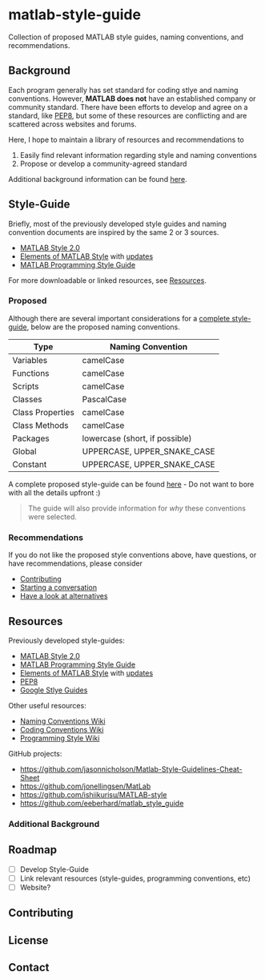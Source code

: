 # matlab-style-guide

Collection of proposed MATLAB style guides, naming conventions, and recommendations.

## Background

Each program generally has set standard for coding stlye and naming conventions. However, **MATLAB does not** have an established company or community standard. There have been efforts to develop and agree on a standard, like [PEP8][pep8-style], but some of these resources are conflicting and are scattered across websites and forums.

Here, I hope to maintain a library of resources and recommendations to

1. Easily find relevant information regarding style and naming conventions
2. Propose or develop a community-agreed standard

Additional background information can be found [here](#additional-background).

## Style-Guide

Briefly, most of the previously developed style guides and naming convention documents are inspired by the same 2 or 3 sources.

- [MATLAB Style 2.0][matlab-style-2.0]
- [Elements of MATLAB Style][elements-matlab-style] with [updates][elements-matlab-style-updates]
- [MATLAB Programming Style Guide][programming-style-guide]

For more downloadable or linked resources, see [Resources](#resources).

### Proposed

Although there are several important considerations for a [complete style-guide][proposed-style-guide], below are the proposed naming conventions.

| Type             | Naming Convention              |
| ---------------- | ------------------------------ |
| Variables        | camelCase                      |
| Functions        | camelCase                      |
| Scripts          | camelCase                      |
| Classes          | PascalCase                     |
| Class Properties | camelCase                      |
| Class Methods    | camelCase                      |
| Packages         | lowercase (short, if possible) |
| Global           | UPPERCASE, UPPER_SNAKE_CASE    |
| Constant         | UPPERCASE, UPPER_SNAKE_CASE    |

A complete proposed style-guide can be found [here][proposed-style-guide] - Do not want to bore with all the details upfront :)

> The guide will also provide  information for *why* these conventions were selected.

<!-- > Consider applying the [PEP8][pep8-style] to your MATLAB code. Most recommendations will follow existing MATLAB conventions and/or previously community developed styles or see [Alternative Style-Guides](#alternative-style-guides). -->

### Recommendations

If you do not like the proposed style conventions above, have questions, or have recommendations, please consider

- [Contributing](#contributing)
- [Starting a conversation](#contact)
- [Have a look at alternatives](#alternative-style-guides)

## Resources

Previously developed style-guides:

- [MATLAB Style 2.0][matlab-style-2.0]
- [MATLAB Programming Style Guide][programming-style-guide]
- [Elements of MATLAB Style][elements-matlab-style] with [updates][elements-matlab-style-updates]
- [PEP8][pep8-style]
- [Google Stlye Guides][google-style-guide]

Other useful resources:

- [Naming Conventions Wiki][naming-convention-wiki]
- [Coding Conventions Wiki][coding-convention-wiki]
- [Programming Style Wiki][programming-style-wiki]

GitHub projects:

- <https://github.com/jasonnicholson/Matlab-Style-Guidelines-Cheat-Sheet>
- <https://github.com/jonellingsen/MatLab>
- <https://github.com/ishiikurisu/MATLAB-style>
- <https://github.com/eeberhard/matlab_style_guide>

### Additional Background

## Roadmap

- [ ] Develop Style-Guide
- [ ] Link relevant resources (style-guides, programming conventions, etc)
- [ ] Website?

## Contributing

## License

## Contact

<!-- links -->

[proposed-style-guide]: style_guide.md
[pep8-style]: https://www.python.org/dev/peps/pep-0008/
[matlab-style-2.0]: https://www.mathworks.com/matlabcentral/fileexchange/46056-matlab-style-guidelines-2-0
[elements-matlab-style]: https://www.amazon.com/Elements-Matlab-Style-Richard-Johnson-dp-0521732581/dp/0521732581/ref=mt_other?_encoding=UTF8&me=&qid=
[elements-matlab-style-updates]: https://www.mathworks.com/matlabcentral/fileexchange/36540-updates-to-the-elements-of-matlab-style
[programming-style-guide]: https://sites.google.com/site/matlabstyleguidelines/home?authuser=0
[naming-convention-wiki]: https://en.wikipedia.org/wiki/Naming_convention_(programming)#Language-specific_conventions
[coding-convention-wiki]: https://en.wikipedia.org/wiki/Coding_conventions#Common_conventions
[programming-style-wiki]: https://en.wikipedia.org/wiki/Programming_style
[google-style-guide]: https://google.github.io/styleguide/
